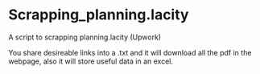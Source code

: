 # Scrapping_planning.lacity
A script to scrapping planning.lacity (Upwork)


You share desireable links into a .txt and it will download all the pdf in the webpage, also it will store useful data in an excel.
